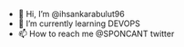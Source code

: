 - 👋 Hi, I’m @ihsankarabulut96
- 🌱 I’m currently learning DEVOPS
- 📫 How to reach me @SPONCANT twitter

<!---
ihsankarabulut96/ihsankarabulut96 is a ✨ special ✨ repository because its `README.md` (this file) appears on your GitHub profile.
You can click the Preview link to take a look at your changes.
--->
